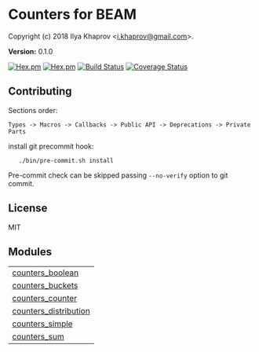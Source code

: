 

# Counters for BEAM #

Copyright (c) 2018 Ilya Khaprov <<i.khaprov@gmail.com>>.

__Version:__ 0.1.0

[![Hex.pm](https://img.shields.io/hexpm/v/counters.svg?maxAge=2592000?style=plastic)](https://hex.pm/packages/counters)
[![Hex.pm](https://img.shields.io/hexpm/dt/counters.svg?maxAge=2592000)](https://hex.pm/packages/counters)
[![Build Status](https://travis-ci.org/deadtrickster/counters.erl.svg?branch=version-3)](https://travis-ci.org/deadtrickster/counters.erl)
[![Coverage Status](https://coveralls.io/repos/github/deadtrickster/counters.erl/badge.svg?branch=master)](https://coveralls.io/github/deadtrickster/counters.erl?branch=master)

## Contributing

Sections order:

`Types -> Macros -> Callbacks -> Public API -> Deprecations -> Private Parts`

install git precommit hook:

```
   ./bin/pre-commit.sh install
```

Pre-commit check can be skipped passing `--no-verify` option to git commit.

## License

MIT


## Modules ##


<table width="100%" border="0" summary="list of modules">
<tr><td><a href="https://github.com/deadtrickster/counters.erl/blob/master/doc/counters_boolean.md" class="module">counters_boolean</a></td></tr>
<tr><td><a href="https://github.com/deadtrickster/counters.erl/blob/master/doc/counters_buckets.md" class="module">counters_buckets</a></td></tr>
<tr><td><a href="https://github.com/deadtrickster/counters.erl/blob/master/doc/counters_counter.md" class="module">counters_counter</a></td></tr>
<tr><td><a href="https://github.com/deadtrickster/counters.erl/blob/master/doc/counters_distribution.md" class="module">counters_distribution</a></td></tr>
<tr><td><a href="https://github.com/deadtrickster/counters.erl/blob/master/doc/counters_simple.md" class="module">counters_simple</a></td></tr>
<tr><td><a href="https://github.com/deadtrickster/counters.erl/blob/master/doc/counters_sum.md" class="module">counters_sum</a></td></tr></table>

